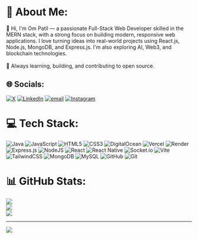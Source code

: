# 💫 About Me:
👋 Hi, I'm Om Patil — a passionate Full-Stack Web Developer skilled in the MERN stack, with a strong focus on building modern, responsive web applications. I love turning ideas into real-world projects using React.js, Node.js, MongoDB, and Express.js. I'm also exploring AI, Web3, and blockchain technologies.<br><br>🚀 Always learning, building, and contributing to open source.


## 🌐 Socials:
[![X](https://img.shields.io/badge/X-black.svg?logo=X&logoColor=white)](https://x.com/om_patil2705) [![LinkedIn](https://img.shields.io/badge/LinkedIn-%230077B5.svg?logo=linkedin&logoColor=white)](https://linkedin.com/in/om-patil-587a82274)  [![email](https://img.shields.io/badge/Email-D14836?logo=gmail&logoColor=white)](mailto:omspatil980@gmail.com) [![Instagram](https://img.shields.io/badge/Instagram-%23E4405F.svg?logo=Instagram&logoColor=white)](https://instagram.com/ompatil_2705)

# 💻 Tech Stack:
![Java](https://img.shields.io/badge/java-%23ED8B00.svg?style=for-the-badge&logo=openjdk&logoColor=white) ![JavaScript](https://img.shields.io/badge/javascript-%23323330.svg?style=for-the-badge&logo=javascript&logoColor=%23F7DF1E) ![HTML5](https://img.shields.io/badge/html5-%23E34F26.svg?style=for-the-badge&logo=html5&logoColor=white) ![CSS3](https://img.shields.io/badge/css3-%231572B6.svg?style=for-the-badge&logo=css3&logoColor=white) ![DigitalOcean](https://img.shields.io/badge/DigitalOcean-%230167ff.svg?style=for-the-badge&logo=digitalOcean&logoColor=white) ![Vercel](https://img.shields.io/badge/vercel-%23000000.svg?style=for-the-badge&logo=vercel&logoColor=white) ![Render](https://img.shields.io/badge/Render-%46E3B7.svg?style=for-the-badge&logo=render&logoColor=white) ![Express.js](https://img.shields.io/badge/express.js-%23404d59.svg?style=for-the-badge&logo=express&logoColor=%2361DAFB) ![NodeJS](https://img.shields.io/badge/node.js-6DA55F?style=for-the-badge&logo=node.js&logoColor=white) ![React](https://img.shields.io/badge/react-%2320232a.svg?style=for-the-badge&logo=react&logoColor=%2361DAFB) ![React Native](https://img.shields.io/badge/react_native-%2320232a.svg?style=for-the-badge&logo=react&logoColor=%2361DAFB) ![Socket.io](https://img.shields.io/badge/Socket.io-black?style=for-the-badge&logo=socket.io&badgeColor=010101) ![Vite](https://img.shields.io/badge/vite-%23646CFF.svg?style=for-the-badge&logo=vite&logoColor=white) ![TailwindCSS](https://img.shields.io/badge/tailwindcss-%2338B2AC.svg?style=for-the-badge&logo=tailwind-css&logoColor=white) ![MongoDB](https://img.shields.io/badge/MongoDB-%234ea94b.svg?style=for-the-badge&logo=mongodb&logoColor=white) ![MySQL](https://img.shields.io/badge/mysql-4479A1.svg?style=for-the-badge&logo=mysql&logoColor=white) ![GitHub](https://img.shields.io/badge/github-%23121011.svg?style=for-the-badge&logo=github&logoColor=white) ![Git](https://img.shields.io/badge/git-%23F05033.svg?style=for-the-badge&logo=git&logoColor=white)
# 📊 GitHub Stats:
![](https://github-readme-stats.vercel.app/api?username=om151&theme=dark&hide_border=false&include_all_commits=false&count_private=false)<br/>
![](https://nirzak-streak-stats.vercel.app/?user=om151&theme=dark&hide_border=false)<br/>
![](https://github-readme-stats.vercel.app/api/top-langs/?username=om151&theme=dark&hide_border=false&include_all_commits=false&count_private=false&layout=compact)



---
[![](https://visitcount.itsvg.in/api?id=om151&icon=0&color=0)](https://visitcount.itsvg.in)

